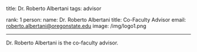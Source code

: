title: Dr. Roberto Albertani
tags: advisor

rank: 1
person:
    name: Dr. Roberto Albertani
    title: Co-Faculty Advisor
    email: roberto.albertani@oregonstate.edu
    image: /img/logo1.png

---

Dr. Roberto Albertani is the co-faculty advisor.
